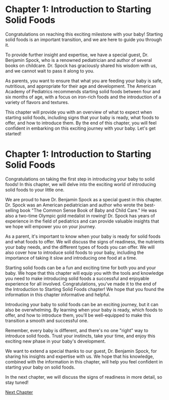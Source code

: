 # Chapter 1: Introduction to Starting Solid Foods

Congratulations on reaching this exciting milestone with your baby! Starting solid foods is an important transition, and we are here to guide you through it.

To provide further insight and expertise, we have a special guest, Dr. Benjamin Spock, who is a renowned pediatrician and author of several books on childcare. Dr. Spock has graciously shared his wisdom with us, and we cannot wait to pass it along to you.

As parents, you want to ensure that what you are feeding your baby is safe, nutritious, and appropriate for their age and development. The American Academy of Pediatrics recommends starting solid foods between four and six months of age, with a focus on iron-rich foods and the introduction of a variety of flavors and textures.

This chapter will provide you with an overview of what to expect when starting solid foods, including signs that your baby is ready, what foods to offer, and how to introduce them. By the end of this chapter, you will feel confident in embarking on this exciting journey with your baby. Let's get started!
# Chapter 1: Introduction to Starting Solid Foods

Congratulations on taking the first step in introducing your baby to solid foods! In this chapter, we will delve into the exciting world of introducing solid foods to your little one.

We are proud to have Dr. Benjamin Spock as a special guest in this chapter. Dr. Spock was an American pediatrician and author who wrote the best-selling book "The Common Sense Book of Baby and Child Care." He was also a two-time Olympic gold medalist in rowing! Dr. Spock has years of experience in the field of pediatrics and can provide valuable insights that we hope will empower you on your journey.

As a parent, it's important to know when your baby is ready for solid foods and what foods to offer. We will discuss the signs of readiness, the nutrients your baby needs, and the different types of foods you can offer. We will also cover how to introduce solid foods to your baby, including the importance of taking it slow and introducing one food at a time.

Starting solid foods can be a fun and exciting time for both you and your baby. We hope that this chapter will equip you with the tools and knowledge you need to make introducing solid foods a successful and enjoyable experience for all involved.
Congratulations, you've made it to the end of the Introduction to Starting Solid Foods chapter! We hope that you found the information in this chapter informative and helpful.

Introducing your baby to solid foods can be an exciting journey, but it can also be overwhelming. By learning when your baby is ready, which foods to offer, and how to introduce them, you'll be well-equipped to make this transition a smooth and successful one.

Remember, every baby is different, and there's no one "right" way to introduce solid foods. Trust your instincts, take your time, and enjoy this exciting new phase in your baby's development.

We want to extend a special thanks to our guest, Dr. Benjamin Spock, for sharing his insights and expertise with us. We hope that his knowledge, combined with the information in this chapter, will help you feel confident in starting your baby on solid foods.

In the next chapter, we will discuss the signs of readiness in more detail, so stay tuned!


[Next Chapter](02_Chapter02.md)